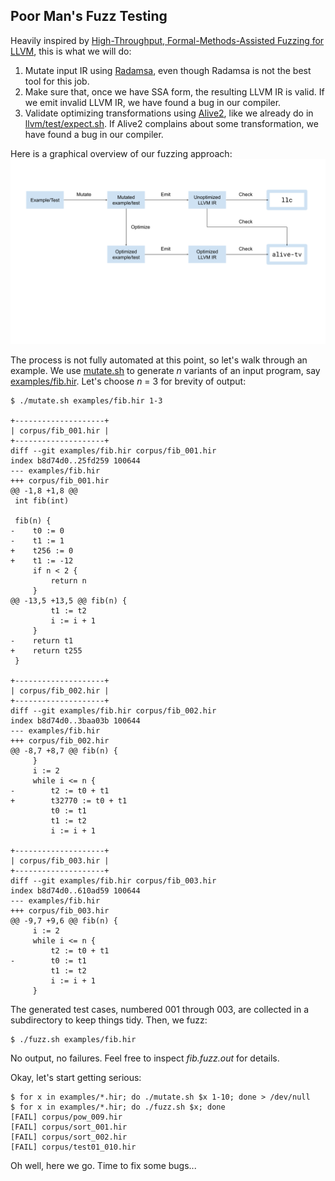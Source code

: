 ## Poor Man's Fuzz Testing

Heavily inspired by [High-Throughput, Formal-Methods-Assisted Fuzzing for LLVM][1],
this is what we will do:

1. Mutate input IR using [Radamsa][2], even though Radamsa is not the best
   tool for this job.
2. Make sure that, once we have SSA form, the resulting LLVM IR is valid. If
   we emit invalid LLVM IR, we have found a bug in our compiler.
3. Validate optimizing transformations using [Alive2][3], like we already do
   in [llvm/test/expect.sh](../llvm/test/expect.sh). If Alive2 complains about
   some transformation, we have found a bug in our compiler.

Here is a graphical overview of our fuzzing approach:
![Fuzzing](fuzzing.png)

The process is not fully automated at this point, so let's walk through an
example. We use [mutate.sh](mutate.sh) to generate *n* variants of an input
program, say [examples/fib.hir](../basic_blocks/three_address_code/examples/fib.hir).
Let's choose *n* = 3 for brevity of output:


```console
$ ./mutate.sh examples/fib.hir 1-3

+--------------------+
| corpus/fib_001.hir |
+--------------------+
diff --git examples/fib.hir corpus/fib_001.hir
index b8d74d0..25fd259 100644
--- examples/fib.hir
+++ corpus/fib_001.hir
@@ -1,8 +1,8 @@
 int fib(int)
 
 fib(n) {
-    t0 := 0
-    t1 := 1
+    t256 := 0
+    t1 := -12
     if n < 2 {
         return n
     }
@@ -13,5 +13,5 @@ fib(n) {
         t1 := t2
         i := i + 1
     }
-    return t1
+    return t255
 }

+--------------------+
| corpus/fib_002.hir |
+--------------------+
diff --git examples/fib.hir corpus/fib_002.hir
index b8d74d0..3baa03b 100644
--- examples/fib.hir
+++ corpus/fib_002.hir
@@ -8,7 +8,7 @@ fib(n) {
     }
     i := 2
     while i <= n {
-        t2 := t0 + t1
+        t32770 := t0 + t1
         t0 := t1
         t1 := t2
         i := i + 1

+--------------------+
| corpus/fib_003.hir |
+--------------------+
diff --git examples/fib.hir corpus/fib_003.hir
index b8d74d0..610ad59 100644
--- examples/fib.hir
+++ corpus/fib_003.hir
@@ -9,7 +9,6 @@ fib(n) {
     i := 2
     while i <= n {
         t2 := t0 + t1
-        t0 := t1
         t1 := t2
         i := i + 1
     }
```

The generated test cases, numbered 001 through 003, are collected in a
subdirectory to keep things tidy. Then, we fuzz:

```console
$ ./fuzz.sh examples/fib.hir
```

No output, no failures. Feel free to inspect *fib.fuzz.out* for details.

Okay, let's start getting serious:

```console
$ for x in examples/*.hir; do ./mutate.sh $x 1-10; done > /dev/null
$ for x in examples/*.hir; do ./fuzz.sh $x; done
[FAIL] corpus/pow_009.hir
[FAIL] corpus/sort_001.hir
[FAIL] corpus/sort_002.hir
[FAIL] corpus/test01_010.hir
```

Oh well, here we go. Time to fix some bugs...

<!-- References -->

[1]: https://blog.regehr.org/archives/2148
[2]: https://gitlab.com/akihe/radamsa
[3]: https://github.com/AliveToolkit/alive2
